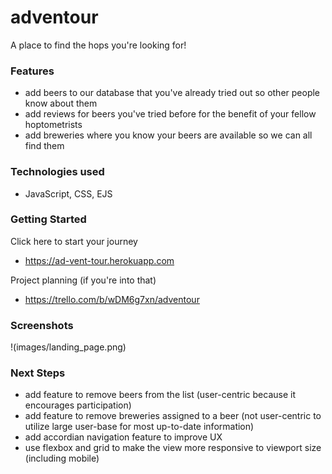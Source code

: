 # adventour

A place to find the hops you're looking for!

### Features
- add beers to our database that you've already tried out so other people know about them
- add reviews for beers you've tried before for the benefit of your fellow hoptometrists
- add breweries where you know your beers are available so we can all find them

### Technologies used
- JavaScript, CSS, EJS

### Getting Started
Click here to start your journey
- https://ad-vent-tour.herokuapp.com

Project planning (if you're into that)
- https://trello.com/b/wDM6g7xn/adventour

### Screenshots

!(images/landing_page.png)

### Next Steps
- add feature to remove beers from the list (user-centric because it encourages participation)
- add feature to remove breweries assigned to a beer (not user-centric to utilize large user-base for most up-to-date information)
- add accordian navigation feature to improve UX
- use flexbox and grid to make the view more responsive to viewport size (including mobile)
